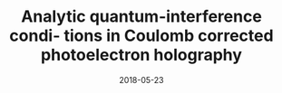 ---
title: "Analytic quantum-interference condi- tions in Coulomb corrected photoelectron holography"
collection: publications
permalink: /publication/2018-05-23-Analytic quantum-interference condi- tions in Coulomb corrected photoelectron holography
date: 2018-05-23
venue: 'J. Phys. B&colon; At. Mol. Opt. Phys.'
paperurl: 'https://iopscience.iop.org/article/10.1088/1361-6455/aac164/pdf'
citation: 'A. S. Maxwell &amp; C. Figueria de Morisson Faria.  J. Phys. B&colon; At. Mol. Opt. Phys. 51 124001 (2018)'
---